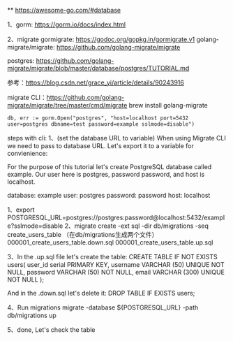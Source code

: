** https://awesome-go.com/#database

1、gorm: https://gorm.io/docs/index.html

2、migrate
 gormigrate: https://godoc.org/gopkg.in/gormigrate.v1
 golang-migrate/migrate: https://github.com/golang-migrate/migrate

postgres:
 https://github.com/golang-migrate/migrate/blob/master/database/postgres/TUTORIAL.md

参考：https://blog.csdn.net/grace_yi/article/details/90243916

migrate CLI：https://github.com/golang-migrate/migrate/tree/master/cmd/migrate
brew install golang-migrate

	db, err := gorm.Open("postgres", "host=localhost port=5432 user=postgres dbname=test password=example sslmode=disable")

steps with cli:
1、(set the database URL to variable) When using Migrate CLI we need to pass to database URL. Let's export it to a variable for convienience:

For the purpose of this tutorial let's create PostgreSQL database called example. Our user here is postgres, password password, and host is localhost.

database: example
user: postgres
password: password
host: localhost

1、export POSTGRESQL_URL=postgres://postgres:password@localhost:5432/example?sslmode=disable
2、migrate create -ext sql -dir db/migrations -seq create_users_table
（在db/migrations生成两个文件）
000001_create_users_table.down.sql
000001_create_users_table.up.sql

3、In the .up.sql file let's create the table:
CREATE TABLE IF NOT EXISTS users(
   user_id serial PRIMARY KEY,
   username VARCHAR (50) UNIQUE NOT NULL,
   password VARCHAR (50) NOT NULL,
   email VARCHAR (300) UNIQUE NOT NULL
);

And in the .down.sql let's delete it:
DROP TABLE IF EXISTS users;

4、Run migrations
migrate -database ${POSTGRESQL_URL} -path db/migrations up

5、done, Let's check the table 





